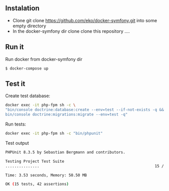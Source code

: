 ## Instalation

* Clone git clone https://github.com/eko/docker-symfony.git into some empty directory
* In the docker-symfony dir clone clone this repository .... 

## Run it
Run docker from docker-symfony dir
```
$ docker-compose up
```


## Test it
Create test database:
```bash
docker exec -it php-fpm sh -c \
"bin/console doctrine:database:create --env=test --if-not-exists -q && \
bin/console doctrine:migrations:migrate --env=test -q"
```
Run tests:
```bash
docker exec -it php-fpm sh -c "bin/phpunit"
```
Test output
```bash
PHPUnit 8.3.5 by Sebastian Bergmann and contributors.

Testing Project Test Suite
...............                                                   15 / 15 (100%)

Time: 3.53 seconds, Memory: 50.50 MB

OK (15 tests, 42 assertions)
```